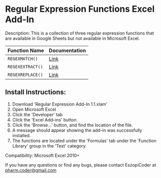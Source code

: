 # Regular Expression Functions Excel Add-In
Description: This is a collection of three regular expression functions that are available in Google Sheets but not available in Microsoft Excel.

| Function Name | Documentation |
| --- | --- |
| `REGEXMATCH()` | [Link](https://support.google.com/docs/answer/3098292) |
| `REGEXEXTRACT()` | [Link](https://support.google.com/docs/answer/3098244) |
| `REGEXREPLACE()` | [Link](https://support.google.com/docs/answer/3098245) |

## Install Instructions:
1. Download 'Regular Expression Add-In 1.1.xlam'
2. Open Microsoft Excel
3. Click the 'Developer' tab
4. Click the 'Excel Add-ins' button
5. Click the 'Browse...' button, and find the location of the file.
6. A message should appear showing the add-in was successfully installed.
7. The functions are located under the 'Formulas' tab under the 'Function Library' group in the 'Text' category.


Compatibility: Microsoft Excel 2010+


If you have any questions or find any bugs, please contact EszopiCoder at pharm.coder@gmail.com

